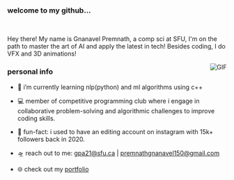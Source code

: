 <h3>welcome to my github...</h3>
<br />

Hey there! My name is Gnanavel Premnath, a comp sci at SFU, I'm on the path to master the art of AI and apply the latest in tech! Besides coding, I do VFX and 3D animations!

<img align="right" alt="GIF" src="https://media1.giphy.com/media/v1.Y2lkPTc5MGI3NjExdnZoNzBpbHRxcmczcm44N2VwdHhwbms5MjBhaTYzMHlpeGRlNXVhMyZlcD12MV9pbnRlcm5hbF9naWZfYnlfaWQmY3Q9Zw/mj4ruS6mHkdKEdmwc1/giphy.gif" />

<h3>personal info</h3>

- 👾 i’m currently learning nlp(python) and ml algorithms using c++
  
- 💻 member of competitive programming club where i engage in collaborative problem-solving and algorithmic challenges to improve coding skills.
  
- 💫 fun-fact: i used to have an editing account on instagram with 15k+ followers back in 2020.
  
- 🛸 reach out to me: gpa21@sfu.ca | premnathgnanavel150@gmail.com
  
- 🌐 check out my <a href="https://gnanavelpremnath.com/">portfolio</a>

<br />
